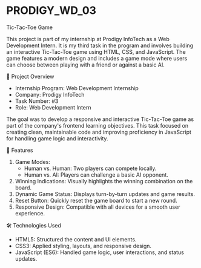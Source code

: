 # PRODIGY_WD_03

Tic-Tac-Toe Game

This project is part of my internship at Prodigy InfoTech as a Web Development Intern. It is my third task in the program and involves building an interactive Tic-Tac-Toe game using HTML, CSS, and JavaScript. The game features a modern design and includes a game mode where users can choose between playing with a friend or against a basic AI.

📌 Project Overview

- Internship Program: Web Development Internship
- Company: Prodigy InfoTech
- Task Number: #3
- Role: Web Development Intern

The goal was to develop a responsive and interactive Tic-Tac-Toe game as part of the company's frontend learning objectives. This task focused on creating clean, maintainable code and improving proficiency in JavaScript for handling game logic and interactivity.

🎨 Features

1. Game Modes:
   - Human vs. Human: Two players can compete locally.
   - Human vs. AI: Players can challenge a basic AI opponent.
2. Winning Indications: Visually highlights the winning combination on the board.
3. Dynamic Game Status: Displays turn-by-turn updates and game results.
4. Reset Button: Quickly reset the game board to start a new round.
5. Responsive Design: Compatible with all devices for a smooth user experience.
   
🛠️ Technologies Used
- HTML5: Structured the content and UI elements.
- CSS3: Applied styling, layouts, and responsive design.
- JavaScript (ES6): Handled game logic, user interactions, and status updates.
